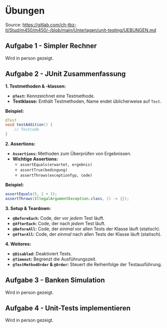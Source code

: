 # Übungen
Source: https://gitlab.com/ch-tbz-it/Stud/m450/m450/-/blob/main/Unterlagen/unit-testing/UEBUNGEN.md

## Aufgabe 1 - Simpler Rechner
Wird in person gezeigt.
## Aufgabe 2 - JUnit Zusammenfassung
**1. Testmethoden & -klassen:**

*   **`@Test`:**  Kennzeichnet eine Testmethode.
*   **Testklasse:** Enthält Testmethoden, Name endet üblicherweise auf `Test`.

**Beispiel:**

```java
@Test
void testAddition() {
    // Testcode
}
```

**2. Assertions:**

*   **`Assertions`:** Methoden zum Überprüfen von Ergebnissen.
*   **Wichtige Assertions:**
    *   `assertEquals(erwartet, ergebnis)`
    *   `assertTrue(bedingung)`
    *   `assertThrows(exceptionTyp, code)`

**Beispiel:**

```java
assertEquals(5, 2 + 3);
assertThrows(IllegalArgumentException.class, () -> {});
```

**3. Setup & Teardown:**

*   **`@BeforeEach`:**  Code, der vor *jedem* Test läuft.
*   **`@AfterEach`:** Code, der nach *jedem* Test läuft.
*   **`@BeforeAll`:** Code, der *einmal* vor allen Tests der Klasse läuft (statisch).
*   **`@AfterAll`:** Code, der *einmal* nach allen Tests der Klasse läuft (statisch).

**4. Weiteres:**

*   **`@Disabled`:** Deaktiviert Tests.
*   **`@Timeout`:** Begrenzt die Ausführungszeit.
*   **`@TestMethodOrder` & `@Order`:** Steuert die Reihenfolge der Testausführung.

## Aufgabe 3 - Banken Simulation
Wird in person gezeigt.
## Aufgabe 4 - Unit-Tests implementieren
Wird in person gezeigt.

